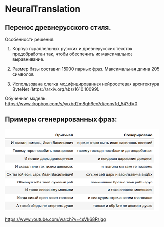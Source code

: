 # NeuralTranslation

## Перенос древнерусского стиля.

Особенности решения:

1) Корпус параллельных русских и древнерусских текстов предобработан так, чтобы обеспечить их максимальное выравнивание.

2) Размер базы составил 15000 парных фраз. Максимальная длина 205 символов.

3) Использована слегка модифицированная нейросетевая архитектура ByteNet (https://arxiv.org/abs/1610.10099).

Обученная модель: https://www.dropbox.com/s/yvxbd2m8qh6eo7d/conv1d_54?dl=0


## Примеры сгенерированных фраз:

<img src="https://github.com/Ivanx32/NeuralTranslation/blob/master/example.png"  width="500">

https://www.youtube.com/watch?v=4sVk68Rsjqg

